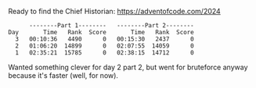 Ready to find the Chief Historian: https://adventofcode.com/2024

          --------Part 1--------   --------Part 2--------
    Day       Time   Rank  Score       Time   Rank  Score
      3   00:10:36   4490      0   00:15:30   2437      0
      2   01:06:20  14899      0   02:07:55  14059      0
      1   02:35:21  15785      0   02:38:15  14712      0

Wanted something clever for day 2 part 2, but went for bruteforce anyway because it's faster (well, for now).
